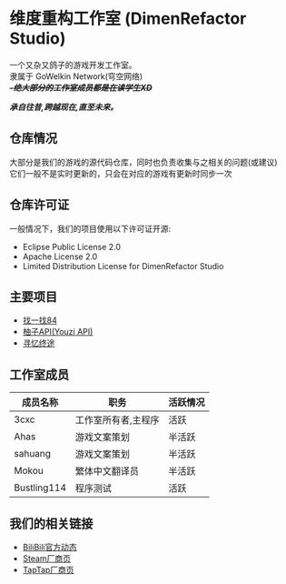 # 维度重构工作室 (DimenRefactor Studio)

一个又杂又鸽子的游戏开发工作室。<br>
隶属于 GoWelkin Network(穹空网络) <br>
_**~~-绝大部分的工作室成员都是在读学生XD~~**_

_**承自往昔,跨越现在,直至未来。**_

## 仓库情况
大部分是我们的游戏的源代码仓库，同时也负责收集与之相关的问题(或建议)<br>
它们一般不是实时更新的，只会在对应的游戏有更新时同步一次<br>

## 仓库许可证
一般情况下，我们的项目使用以下许可证开源:
- Eclipse Public License 2.0
- Apache License 2.0
- Limited Distribution License for DimenRefactor Studio

## 主要项目
- [找一找84](https://github.com/Nebula-Studios/84-Project)<br>
- [柚子API(Youzi API)](https://github.com/Nebula-Studios/Youzi-API)<br>
- [寻忆终途](https://github.com/Nebula-Studios/DimenBeat)

## 工作室成员
| 成员名称 | 职务 | 活跃情况 |
| ---- | ---- | ---- |
| 3cxc | 工作室所有者,主程序 | 活跃 |
| Ahas | 游戏文案策划 | 半活跃 |
| sahuang | 游戏文案策划 | 半活跃 |
| Mokou | 繁体中文翻译员 | 半活跃 |
| Bustling114 | 程序测试 | 活跃 |

## 我们的相关链接
- [BiliBili官方动态](https://space.bilibili.com/3546784620087914/dynamic)
- [Steam厂商页](https://store.steampowered.com/developer/DimenRefactor-Studio)
- [TapTap厂商页](https://www.taptap.cn/developer/281931)
